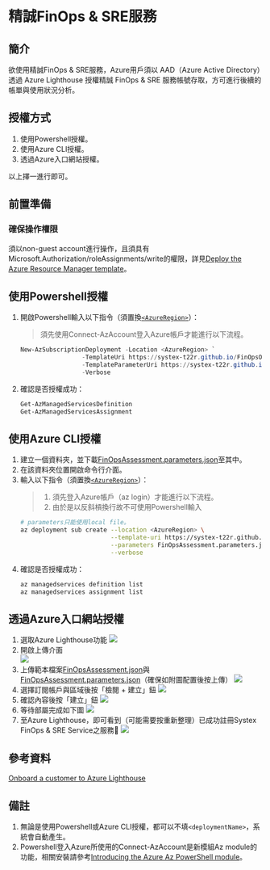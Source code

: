# 精誠FinOps & SRE服務
## 簡介

欲使用精誠FinOps & SRE服務，Azure用戶須以 AAD（Azure Active Directory）透過 Azure Lighthouse 授權精誠 FinOps & SRE 服務帳號存取，方可進行後續的帳單與使用狀況分析。

## 授權方式

1. 使用Powershell授權。
2. 使用Azure CLI授權。
3. 透過Azure入口網站授權。

以上擇一進行即可。

## 前置準備

### 確保操作權限

須以non-guest account進行操作，且須具有Microsoft.Authorization/roleAssignments/write的權限，詳見[Deploy the Azure Resource Manager template](https://learn.microsoft.com/en-us/azure/lighthouse/how-to/onboard-customer#deploy-the-azure-resource-manager-template)。

## 使用Powershell授權
1. 開啟Powershell輸入以下指令（須置換[`<AzureRegion>`](https://learn.microsoft.com/zh-tw/gaming/playfab/api-references/events/data-types/azureregion)）：
   > 須先使用Connect-AzAccount登入Azure帳戶才能進行以下流程。
   ```powershell
   New-AzSubscriptionDeployment -Location <AzureRegion> `
                    -TemplateUri https://systex-t22r.github.io/FinOpsOnboard/FinOpsAssessment.json `
                    -TemplateParameterUri https://systex-t22r.github.io/FinOpsOnboard/FinOpsAssessment.parameters.json `
                    -Verbose
   ```
2. 確認是否授權成功：
   ```powershell
   Get-AzManagedServicesDefinition
   Get-AzManagedServicesAssignment
   ```

## 使用Azure CLI授權
1. 建立一個資料夾，並下載[FinOpsAssessment.parameters.json](https://systex-t22r.github.io/FinOpsOnboard/FinOpsAssessment.parameters.json)至其中。
2. 在該資料夾位置開啟命令行介面。
3. 輸入以下指令（須置換[`<AzureRegion>`](https://learn.microsoft.com/zh-tw/gaming/playfab/api-references/events/data-types/azureregion)）：
   > 1. 須先登入Azure帳戶（az login）才能進行以下流程。
   > 2. 由於是以反斜槓換行故不可使用Powershell輸入
   ```bash
   # parameters只能使用local file。
   az deployment sub create --location <AzureRegion> \
                            --template-uri https://systex-t22r.github.io/FinOpsOnboard/FinOpsAssessment.json \
                            --parameters FinOpsAssessment.parameters.json \
                            --verbose
   ```
4. 確認是否授權成功：
   ```bash
   az managedservices definition list
   az managedservices assignment list
   ```

## 透過Azure入口網站授權
1. 選取Azure Lighthouse功能
   ![](https://github.com/systex-t22r/systex-t22r.github.io/blob/main/FinOpsOnboard/img/lighthouse-onboard-by-portal/1.png?raw=true)
2. 開啟上傳介面  
   ![](https://github.com/systex-t22r/systex-t22r.github.io/blob/main/FinOpsOnboard/img/lighthouse-onboard-by-portal/2.png?raw=true)
3. 上傳範本檔案[FinOpsAssessment.json](https://systex-t22r.github.io/FinOpsOnboard/FinOpsAssessment.json)與[FinOpsAssessment.parameters.json](https://systex-t22r.github.io/FinOpsOnboard/FinOpsAssessment.parameters.json)（確保如附圖配置後按上傳）
   ![](https://github.com/systex-t22r/systex-t22r.github.io/blob/main/FinOpsOnboard/img/lighthouse-onboard-by-portal/3.png?raw=true)
4. 選擇訂閱帳戶與區域後按「檢閱 + 建立」鈕
   ![](https://github.com/systex-t22r/systex-t22r.github.io/blob/main/FinOpsOnboard/img/lighthouse-onboard-by-portal/4.png?raw=true)
5. 確認內容後按「建立」鈕
   ![](https://github.com/systex-t22r/systex-t22r.github.io/blob/main/FinOpsOnboard/img/lighthouse-onboard-by-portal/5.png?raw=true)
6. 等待部屬完成如下圖
   ![](https://github.com/systex-t22r/systex-t22r.github.io/blob/main/FinOpsOnboard/img/lighthouse-onboard-by-portal/6.png?raw=true)
7. 至Azure Lighthouse，即可看到（可能需要按重新整理）已成功註冊Systex FinOps & SRE Service之服務🎉
   ![](https://github.com/systex-t22r/systex-t22r.github.io/blob/main/FinOpsOnboard/img/lighthouse-onboard-by-portal/7.png?raw=true)


## 參考資料
[Onboard a customer to Azure Lighthouse](https://learn.microsoft.com/en-us/azure/lighthouse/how-to/onboard-customer)

## 備註
1. 無論是使用Powershell或Azure CLI授權，都可以不填`<deploymentName>`，系統會自動產生。
2. Powershell登入Azure所使用的Connect-AzAccount是新模組Az module的功能，相關安裝請參考[Introducing the Azure Az PowerShell module](https://learn.microsoft.com/en-us/powershell/azure/new-azureps-module-az?view=azps-10.3.0)。